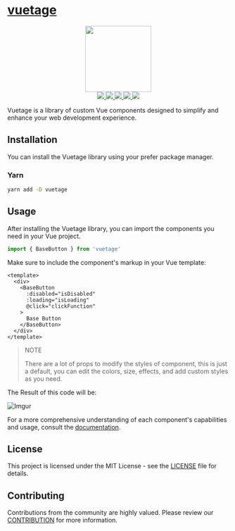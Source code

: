 # [vuetage](https://vuetage.vertocode.com)

<p align="center">
  <img width="150" src="https://i.imgur.com/E8WdocW.png">
  <br>
  <a href="https://npm.im/vuetage">
    <img src="https://badgen.net/npm/v/vuetage?color=blue">
  </a>
  <a href="https://npm.im/vuetage">
    <img src="https://badgen.net/npm/dw/vuetage?color=blue">
  </a>
  <a href="https://npm.im/vuetage">
    <img src="https://badgen.net/npm/types/tslib">
  </a>
  <a href="https://bundlephobia.com/result?p=vuetage">
    <img src="https://badgen.net/bundlephobia/minzip/vuetage?color=blue">
  </a>
  <a href="https://bundlephobia.com/result?p=vuetage">
    <img src="https://badgen.net/npm/license/vuetage">
  </a>
</p>

Vuetage is a library of custom Vue components designed to simplify and enhance your web development experience.


## Installation

You can install the Vuetage library using your prefer package manager.

### Yarn

```bash
yarn add -D vuetage
```

## Usage

After installing the Vuetage library, you can import the components you need in your Vue project.

```js
import { BaseButton } from 'vuetage'
```

Make sure to include the component's markup in your Vue template:

```vue
<template>
  <div>
    <BaseButton
      :disabled="isDisabled"
      :loading="isLoading"
      @click="clickFunction"
    >
      Base Button
    </BaseButton>
  </div>
</template>
```

> NOTE
> 
> There are a lot of props to modify the styles of component, this is just a default, you can edit the colors, size, effects, and add custom styles as you need.

The Result of this code will be:

![Imgur](https://i.imgur.com/pC2AHq6m.png)

For a more comprehensive understanding of each component's capabilities and usage, consult the [documentation](https://vuetage.vertocode.com).

## License

This project is licensed under the MIT License - see the [LICENSE](LICENSE) file for details.

## Contributing

Contributions from the community are highly valued. Please review our [CONTRIBUTION](docs/CONTRIBUTION.md) for more information.